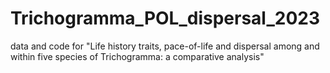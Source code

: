 # Trichogramma_POL_dispersal_2023
data and code for "Life history traits, pace-of-life and dispersal among and within five species of Trichogramma: a comparative analysis"
